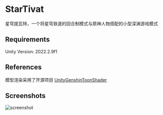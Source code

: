 # StarTivat


星穹提瓦特，一个将星穹铁道的回合制模式与原神人物搭配的小型深渊游戏模式

## Requirements

Unity Version: 2022.2.9f1


## References
模型渲染采用了开源项目
[UnityGenshinToonShader](https://github.com/kaze-mio/UnityGenshinToonShader)

## Screenshots

![screenshot]()
